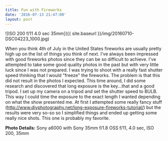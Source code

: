 ```yaml
---
title: Fun with Fireworks
date: '2016-07-13 21:47:00'
layout: post
---
```

 ![ISO 200 f/11 4.0 sec 35mm]({{ site.baseurl }}/img/20160710-DSC04223_1000.jpg)

When you think 4th of July in the United States fireworks are usually pretty high up on the list of things you think of next.  I've always been impressed with good fireworks photos since they can be so difficult to achieve.  I've attempted to take some good quality photos in the past but with very little luck since I was not prepared.  I was trying to shoot with a really fast shutter speed thinking that I would "freeze" the fireworks.  The problem is that this did not result in the photos I expected.  This time around, I did some research and discovered that long exposure is the key...that and a good tripod.  I set up my camera on a tripod and set the shutter speed to BULB.  This way I could time the exposure to the exact length I wanted depending on what the show presented me.  At first I attempted some really fancy stuff (http://www.diyphotography.net/long-exposure-fireworks-tutorial/)  but the results were very so-so so I simplified things and ended up getting some really nice shots.  This one is probably my favorite.

**Photo Details:**
Sony a6000 with Sony 35mm f/1.8 OSS
f/11, 4.0 sec, ISO 200, 35mm